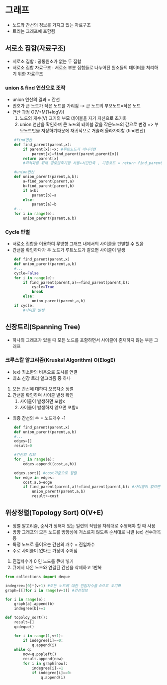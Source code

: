 # 그래프

- 노드와 간선의 정보를 가지고 있는 자료구조
- 트리는 그래프에 포함됨

## 서로소 집합(자료구조)

- 서로소 집합 : 공통원소가 없는 두 집합
- 서로소 집합 자료구조 : 서로소 부분 집합들로 나누어진 원소들의 데이터를 처리하기 위한 자료구조

### union & find 연산으로 조작

- union 연산의 결과 = 간선
- 번호가 큰 노드가 작은 노드를 가리킴 -> 큰 노드의 부모노드=작은 노드
- 연산 과정 O(V+M(1+logV))
  1. 노드의 개수(V) 크기의 부모 테이블을 자기 자신으로 초기화
  2. union 연산을 확인하며 큰 노드의 테이블 값을 작은노드의 값으로 변경
     => 부모노드만을 저장하기때문에 재귀적으로 거슬러 올라가야함 (find연산)

```py
    #find연산
    def find_parent(parent,x):
        if parent[x]!=x: #루트노드가 아니라면
            parent[x]=find_parent(parent,parent[x])
        return parent[x]
        #최적화를 위해 경로압축기법 사용=시간단축 , 기존코드 = return find_parent(parent,parent[x])

    #union연산
    def union_parent(parent,a,b):
        a=find_parent(parent,a)
        b=find_parent(parent,b)
        if a<b:
            parent[b]=a
        else:
            parent[a]=b
    #...
    for i in range(e):
        union_parent(parent,a,b)
```

### Cycle 판별

- 서로소 집합을 이용하여 무방향 그래프 내에서의 사이클을 판별할 수 있음
- 간선을 확인하다가 두 노드가 루트노드가 같으면 사이클이 발생

```py
    def find_parent(parent,x)
    def union_parent(parent,a,b)
    #...
    cycle=False
    for i in range(e):
        if find_parent(parent,a)==find_parent(parent,b):
            cycle=True
            break
        else:
            union_parent(parent,a,b)
    if cycle:
        #사이클 발생
```

## 신장트리(Spanning Tree)

- 하나의 그래프가 있을 때 모든 노드를 포함하면서 사이클이 존재하지 않는 부분 그래프

### 크루스칼 알고리즘(Kruskal Algorithm) O(ElogE)

- (ex) 최소한의 비용으로 도시를 연결
- 최소 신장 트리 알고리즘 중 하나

1. 모든 간선에 대하여 오름차순 정렬
2. 간선을 확인하며 사이클 발생 확인
   1. 사이클이 발생하면 포함x
   2. 사이클이 발생하지 않으면 포함o

- 최종 간선의 수 = 노드개수 -1

```py
    def find_parent(parent,x)
    def union_parent(parent,a,b)
    #...
    edges=[]
    result=0

    #간선의 정보
    for _ in range(e):
        edges.append((cost,a,b))

    edges.sort() #cost기준으로 정렬
    for edge in edges:
        cost,a,b=edge
        if find_parent(parent,a)!=find_parent(parent,b): #사이클이 없으면 포함
            union_parent(parent,a,b)
            result+=cost
```

## 위상정렬(Topology Sort) O(V+E)

- 정렬 알고리즘, 순서가 정해져 있는 일련의 작업을 차례대로 수행해야 할 때 사용
- 방향 그래프의 모든 노드를 방향성에 거스르지 않도록 순서대로 나열 (ex) 선수과목 등
- 특정 노드로 들어오는 간선의 개수 = 진입차수
- 주로 사이클이 없다는 가정이 주어짐

1. 진입차수가 0 인 노드를 큐에 넣기
2. 큐에서 나온 노드와 연결된 간선을 삭제하고 1반복

```py
from collections import deque

indegree=[0]*(v+1) #모든 노드에 대한 진입차수를 0으로 초기화
graph=[[]for i in range(v+1)] #간선정보

for i in range(e):
    graph[a].append(b)
    indegree[b]+=1

def topoloy_sort():
    result=[]
    q=deque()

    for i in range(1,v+1):
        if indegree[i]==0:
            q.append(i)
    while q:
        now=q.popleft()
        result.append(now)
        for i in graph[now]:
            indegree[i]-=1
            if indegree[i]==0:
                q.append(i)
```
